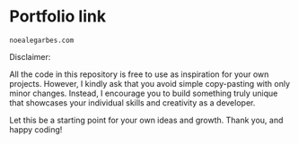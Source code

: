 # Portfolio link

```
noealegarbes.com
```

Disclaimer: 

All the code in this repository is free to use as inspiration for your own projects.
However, I kindly ask that you avoid simple copy-pasting with only minor changes. Instead, I encourage you to build something truly unique that showcases your individual skills and creativity as a developer.

Let this be a starting point for your own ideas and growth.
Thank you, and happy coding!
